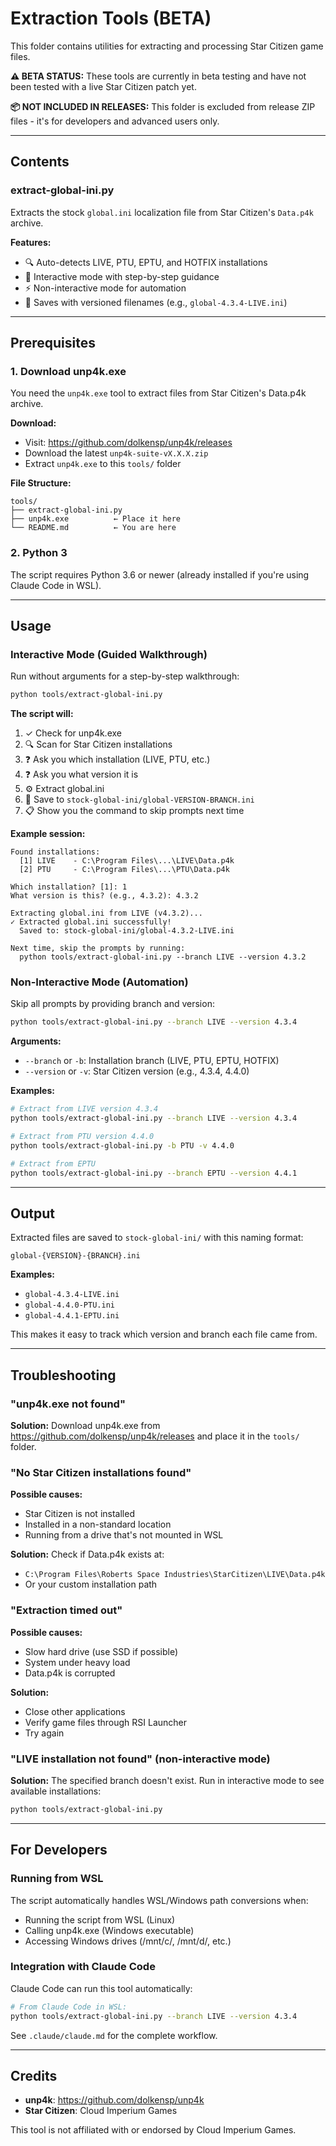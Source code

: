 # Extraction Tools (BETA)

This folder contains utilities for extracting and processing Star Citizen game files.

**⚠️ BETA STATUS:** These tools are currently in beta testing and have not been tested with a live Star Citizen patch yet.

**📦 NOT INCLUDED IN RELEASES:** This folder is excluded from release ZIP files - it's for developers and advanced users only.

---

## Contents

### extract-global-ini.py

Extracts the stock `global.ini` localization file from Star Citizen's `Data.p4k` archive.

**Features:**
- 🔍 Auto-detects LIVE, PTU, EPTU, and HOTFIX installations
- 🎯 Interactive mode with step-by-step guidance
- ⚡ Non-interactive mode for automation
- 📝 Saves with versioned filenames (e.g., `global-4.3.4-LIVE.ini`)

---

## Prerequisites

### 1. Download unp4k.exe

You need the `unp4k.exe` tool to extract files from Star Citizen's Data.p4k archive.

**Download:**
- Visit: https://github.com/dolkensp/unp4k/releases
- Download the latest `unp4k-suite-vX.X.X.zip`
- Extract `unp4k.exe` to this `tools/` folder

**File Structure:**
```
tools/
├── extract-global-ini.py
├── unp4k.exe          ← Place it here
└── README.md          ← You are here
```

### 2. Python 3

The script requires Python 3.6 or newer (already installed if you're using Claude Code in WSL).

---

## Usage

### Interactive Mode (Guided Walkthrough)

Run without arguments for a step-by-step walkthrough:

```bash
python tools/extract-global-ini.py
```

**The script will:**
1. ✓ Check for unp4k.exe
2. 🔍 Scan for Star Citizen installations
3. ❓ Ask you which installation (LIVE, PTU, etc.)
4. ❓ Ask you what version it is
5. ⚙️ Extract global.ini
6. 💾 Save to `stock-global-ini/global-VERSION-BRANCH.ini`
7. 📋 Show you the command to skip prompts next time

**Example session:**
```
Found installations:
  [1] LIVE    - C:\Program Files\...\LIVE\Data.p4k
  [2] PTU     - C:\Program Files\...\PTU\Data.p4k

Which installation? [1]: 1
What version is this? (e.g., 4.3.2): 4.3.2

Extracting global.ini from LIVE (v4.3.2)...
✓ Extracted global.ini successfully!
  Saved to: stock-global-ini/global-4.3.2-LIVE.ini

Next time, skip the prompts by running:
  python tools/extract-global-ini.py --branch LIVE --version 4.3.2
```

### Non-Interactive Mode (Automation)

Skip all prompts by providing branch and version:

```bash
python tools/extract-global-ini.py --branch LIVE --version 4.3.4
```

**Arguments:**
- `--branch` or `-b`: Installation branch (LIVE, PTU, EPTU, HOTFIX)
- `--version` or `-v`: Star Citizen version (e.g., 4.3.4, 4.4.0)

**Examples:**
```bash
# Extract from LIVE version 4.3.4
python tools/extract-global-ini.py --branch LIVE --version 4.3.4

# Extract from PTU version 4.4.0
python tools/extract-global-ini.py -b PTU -v 4.4.0

# Extract from EPTU
python tools/extract-global-ini.py --branch EPTU --version 4.4.1
```

---

## Output

Extracted files are saved to `stock-global-ini/` with this naming format:

```
global-{VERSION}-{BRANCH}.ini
```

**Examples:**
- `global-4.3.4-LIVE.ini`
- `global-4.4.0-PTU.ini`
- `global-4.4.1-EPTU.ini`

This makes it easy to track which version and branch each file came from.

---

## Troubleshooting

### "unp4k.exe not found"

**Solution:** Download unp4k.exe from https://github.com/dolkensp/unp4k/releases and place it in the `tools/` folder.

### "No Star Citizen installations found"

**Possible causes:**
- Star Citizen is not installed
- Installed in a non-standard location
- Running from a drive that's not mounted in WSL

**Solution:** Check if Data.p4k exists at:
- `C:\Program Files\Roberts Space Industries\StarCitizen\LIVE\Data.p4k`
- Or your custom installation path

### "Extraction timed out"

**Possible causes:**
- Slow hard drive (use SSD if possible)
- System under heavy load
- Data.p4k is corrupted

**Solution:**
- Close other applications
- Verify game files through RSI Launcher
- Try again

### "LIVE installation not found" (non-interactive mode)

**Solution:** The specified branch doesn't exist. Run in interactive mode to see available installations:
```bash
python tools/extract-global-ini.py
```

---

## For Developers

### Running from WSL

The script automatically handles WSL/Windows path conversions when:
- Running the script from WSL (Linux)
- Calling unp4k.exe (Windows executable)
- Accessing Windows drives (/mnt/c/, /mnt/d/, etc.)

### Integration with Claude Code

Claude Code can run this tool automatically:

```bash
# From Claude Code in WSL:
python tools/extract-global-ini.py --branch LIVE --version 4.3.4
```

See `.claude/claude.md` for the complete workflow.

---

## Credits

- **unp4k**: https://github.com/dolkensp/unp4k
- **Star Citizen**: Cloud Imperium Games

This tool is not affiliated with or endorsed by Cloud Imperium Games.
